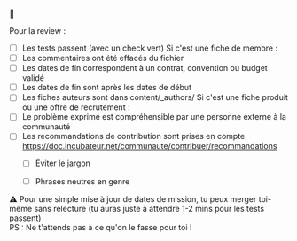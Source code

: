 🙂

Pour la review :
- [ ] Les tests passent (avec un check vert)
Si c'est une fiche de membre : 
- [ ] Les commentaires ont été effacés du fichier
- [ ] Les dates de fin correspondent à un contrat, convention ou budget validé
- [ ] Les dates de fin sont après les dates de début
- [ ] Les fiches auteurs sont dans content/_authors/
Si c'est une fiche produit ou une offre de recrutement : 
- [ ] Le problème exprimé est compréhensible par une personne externe à la communauté
- [ ] Les recommandations de contribution sont prises en compte https://doc.incubateur.net/communaute/contribuer/recommandations
  - [ ] Éviter le jargon
  - [ ] Phrases neutres en genre
  

:warning: Pour une simple mise à jour de dates de mission, tu peux merger toi-même sans relecture (tu auras juste à attendre 1-2 mins pour les tests passent)  
PS : Ne t'attends pas à ce qu'on le fasse pour toi !
